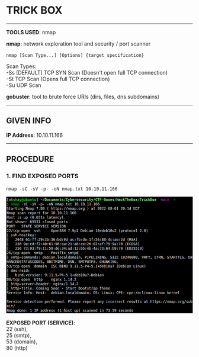 # TRICK BOX

--------------------------------------------------------------------

**TOOLS USED**: nmap

**nmap**: network exploration tool and security / port scanner<br>

```
nmap [Scan Type...] [Options] {target specification}
```

Scan Types:<br>
-Ss [DEFAULT] TCP SYN Scan (Doesn't open full TCP connection)<br>
-St TCP Scan (Opens full TCP connection)<br>
-Su UDP Scan<br>

**gobuster**: tool to brute force URIs (dirs, files, dns subdomains)

--------------------------------------------------------------------

## GIVEN INFO

**IP Address**: 10.10.11.166

--------------------------------------------------------------------

## PROCEDURE

### 1. FIND EXPOSED PORTS

```
nmap -sC -sV -p- -oN nmap.txt 10.10.11.166
```

![nmap](./imgs/nmap.png)

**EXPOSED PORT (SERVICE)**:<br>
22 (ssh), <br>
25 (smtp), <br>
53 (domain), <br>
80 (http)
